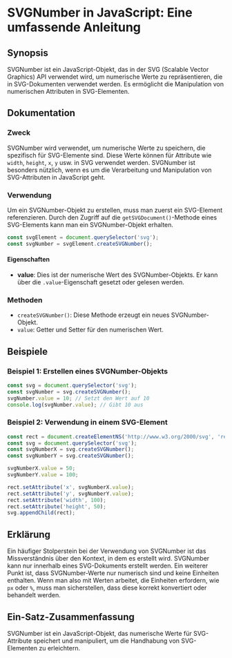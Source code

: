 <!--
Meta Description: # SVGNumber in JavaScript: Eine umfassende Anleitung ## Synopsis SVGNumber ist ein JavaScript-Objekt, das in der SVG (Scalable Vector Graphics) API ve...
Meta Keywords: svg, svgnumber, ein, value, die
-->

# SVGNumber in JavaScript: Eine umfassende Anleitung

## Synopsis
SVGNumber ist ein JavaScript-Objekt, das in der SVG (Scalable Vector Graphics) API verwendet wird, um numerische Werte zu repräsentieren, die in SVG-Dokumenten verwendet werden. Es ermöglicht die Manipulation von numerischen Attributen in SVG-Elementen.

## Dokumentation
### Zweck
SVGNumber wird verwendet, um numerische Werte zu speichern, die spezifisch für SVG-Elemente sind. Diese Werte können für Attribute wie `width`, `height`, `x`, `y` usw. in SVG verwendet werden. SVGNumber ist besonders nützlich, wenn es um die Verarbeitung und Manipulation von SVG-Attributen in JavaScript geht.

### Verwendung
Um ein SVGNumber-Objekt zu erstellen, muss man zuerst ein SVG-Element referenzieren. Durch den Zugriff auf die `getSVGDocument()`-Methode eines SVG-Elements kann man ein SVGNumber-Objekt erhalten.

```javascript
const svgElement = document.querySelector('svg');
const svgNumber = svgElement.createSVGNumber();
```

#### Eigenschaften
- **value**: Dies ist der numerische Wert des SVGNumber-Objekts. Er kann über die `.value`-Eigenschaft gesetzt oder gelesen werden.

### Methoden
- `createSVGNumber()`: Diese Methode erzeugt ein neues SVGNumber-Objekt.
- `value`: Getter und Setter für den numerischen Wert.

## Beispiele
### Beispiel 1: Erstellen eines SVGNumber-Objekts
```javascript
const svg = document.querySelector('svg');
const svgNumber = svg.createSVGNumber();
svgNumber.value = 10; // Setzt den Wert auf 10
console.log(svgNumber.value); // Gibt 10 aus
```

### Beispiel 2: Verwendung in einem SVG-Element
```javascript
const rect = document.createElementNS('http://www.w3.org/2000/svg', 'rect');
const svg = document.querySelector('svg');
const svgNumberX = svg.createSVGNumber();
const svgNumberY = svg.createSVGNumber();

svgNumberX.value = 50;
svgNumberY.value = 100;

rect.setAttribute('x', svgNumberX.value);
rect.setAttribute('y', svgNumberY.value);
rect.setAttribute('width', 100);
rect.setAttribute('height', 50);
svg.appendChild(rect);
```

## Erklärung
Ein häufiger Stolperstein bei der Verwendung von SVGNumber ist das Missverständnis über den Kontext, in dem es erstellt wird. SVGNumber kann nur innerhalb eines SVG-Dokuments erstellt werden. Ein weiterer Punkt ist, dass SVGNumber-Werte nur numerisch sind und keine Einheiten enthalten. Wenn man also mit Werten arbeitet, die Einheiten erfordern, wie `px` oder `%`, muss man sicherstellen, dass diese korrekt konvertiert oder behandelt werden.

## Ein-Satz-Zusammenfassung
SVGNumber ist ein JavaScript-Objekt, das numerische Werte für SVG-Attribute speichert und manipuliert, um die Handhabung von SVG-Elementen zu erleichtern.